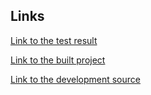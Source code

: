 
## Links
[Link to the test result](https://strelnikovvitaliy.github.io/paymentwalltest.github.io/)

[Link to the built project](https://github.com/StrelnikovVitaliy/paymentwalltest.github.io)

[Link to the development source](https://github.com/StrelnikovVitaliy/paymentwall)
